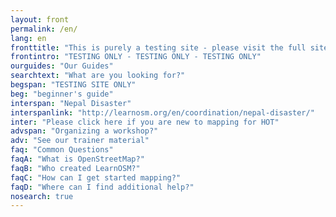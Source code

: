 ```yaml
---
layout: front
permalink: /en/
lang: en
fronttitle: "This is purely a testing site - please visit the full site at LearnOSM.org."
frontintro: "TESTING ONLY - TESTING ONLY - TESTING ONLY"
ourguides: "Our Guides"
searchtext: "What are you looking for?"
begspan: "TESTING SITE ONLY"
beg: "beginner's guide"
interspan: "Nepal Disaster"
interspanlink: "http://learnosm.org/en/coordination/nepal-disaster/"
inter: "Please click here if you are new to mapping for HOT"
advspan: "Organizing a workshop?"
adv: "See our trainer material"
faq: "Common Questions"
faqA: "What is OpenStreetMap?"
faqB: "Who created LearnOSM?"
faqC: "How can I get started mapping?"
faqD: "Where can I find additional help?"
nosearch: true
---
```

